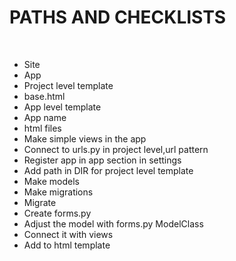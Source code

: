 # PATHS AND CHECKLISTS
<br>

- Site
- App
- Project level template
- base.html
- App level template
- App name
- html files
- Make simple views in the app 
- Connect to urls.py in project level,url pattern
- Register app in app section in settings
- Add path in DIR for project level template
- Make models
- Make migrations
- Migrate
- Create forms.py
- Adjust the model with forms.py ModelClass
- Connect it with views
- Add to html template
